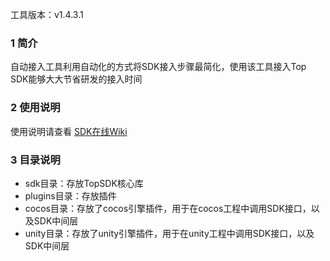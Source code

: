 工具版本：v1.4.3.1

### 1 简介

自动接入工具利用自动化的方式将SDK接入步骤最简化，使用该工具接入Top SDK能够大大节省研发的接入时间



### 2 使用说明

使用说明请查看 [SDK在线Wiki](https://open-gameplus-sdk-wiki-k8.meetsocial.com)



### 3 目录说明

- sdk目录：存放TopSDK核心库
- plugins目录：存放插件
- cocos目录：存放了cocos引擎插件，用于在cocos工程中调用SDK接口，以及SDK中间层
- unity目录：存放了unity引擎插件，用于在unity工程中调用SDK接口，以及SDK中间层

